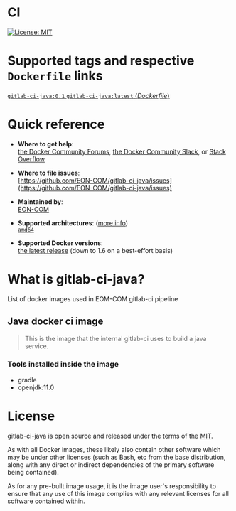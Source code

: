 # CI

[![License: MIT](https://img.shields.io/badge/License-MIT-yellow.svg)](https://opensource.org/licenses/MIT)

# Supported tags and respective `Dockerfile` links

[`gitlab-ci-java:0.1` `gitlab-ci-java:latest` (*Dockerfile*)](https://github.com/EON-COM/gitlab-ci-java/blob/master/Dockerfile)


# Quick reference

-	**Where to get help**:  
	[the Docker Community Forums](https://forums.docker.com/), [the Docker Community Slack](https://blog.docker.com/2016/11/introducing-docker-community-directory-docker-community-slack/), or [Stack Overflow](https://stackoverflow.com/search?tab=newest&q=docker)

-	**Where to file issues**:  
	[https://github.com/EON-COM/gitlab-ci-java/issues](https://github.com/EON-COM/gitlab-ci-java/issues)

-	**Maintained by**:  
	[EON-COM](https://github.com/EON-COM/gitlab-ci-java/issues)

-	**Supported architectures**: ([more info](https://github.com/docker-library/official-images#architectures-other-than-amd64))  
	[`amd64`](https://hub.docker.com/r/eoncom/gitlab-ci-java/)

-	**Supported Docker versions**:  
	[the latest release](https://github.com/docker/docker-ce/releases/latest) (down to 1.6 on a best-effort basis)

# What is gitlab-ci-java?

List of docker images used in EOM-COM gitlab-ci pipeline

## Java docker ci image

> This is the image that the internal gitlab-ci uses to build a java service. 

### Tools installed inside the image

- gradle
- openjdk:11.0


# License

gitlab-ci-java is open source and released under the terms of the [MIT](https://opensource.org/licenses/MIT).

As with all Docker images, these likely also contain other software which may be under other licenses (such as Bash, etc from the base distribution, along with any direct or indirect dependencies of the primary software being contained).

As for any pre-built image usage, it is the image user's responsibility to ensure that any use of this image complies with any relevant licenses for all software contained within.
